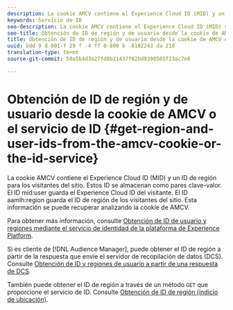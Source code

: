 ```yaml
---
description: La cookie AMCV contiene el Experience Cloud ID (MID) y un ID de región para los visitantes del sitio. Estos ID se almacenan como pares clave-valor. El ID de usuario medio contiene el ID de Experience Cloud del visitante. El ID de región aamlh contiene el ID de región de los visitantes del sitio. Esta información se puede recuperar analizando la cookie de AMCV.
keywords: Servicio de ID
seo-description: La cookie AMCV contiene el Experience Cloud ID (MID) y un ID de región para los visitantes del sitio. Estos ID se almacenan como pares clave-valor. El ID de usuario medio contiene el ID de Experience Cloud del visitante. El ID de región aamlh contiene el ID de región de los visitantes del sitio. Esta información se puede recuperar analizando la cookie de AMCV.
seo-title: Obtención de ID de región y de usuario desde la cookie de AMCV o el servicio de ID
title: Obtención de ID de región y de usuario desde la cookie de AMCV o el servicio de ID
uuid: bdd 9 d 001-f 29 f -4 ff 0-800 b -8182243 da 218
translation-type: tm+mt
source-git-commit: 50a5b4d3a27fd8b21437f02bd9390565f23ac7e6

---
```



# Obtención de ID de región y de usuario desde la cookie de AMCV o el servicio de ID {#get-region-and-user-ids-from-the-amcv-cookie-or-the-id-service}

La cookie AMCV contiene el Experience Cloud ID (MID) y un ID de región para los visitantes del sitio. Estos ID se almacenan como pares clave-valor. El ID mid:user guarda el Experience Cloud ID del visitante. El ID aamlh:region guarda el ID de región de los visitantes del sitio. Esta información se puede recuperar analizando la cookie de AMCV.

Para obtener más información, consulte [Obtención de ID de usuario y regiones mediante el servicio de identidad de la plataforma de Experience Platform](https://marketing.adobe.com/resources/help/en_US/aam/dcs-mcid-ids.html).

Si es cliente de [!DNL Audience Manager], puede obtener el ID de región a partir de la respuesta que envíe el servidor de recopilación de datos (DCS). Consulte [Obtención de ID y regiones de usuario a partir de una respuesta de DCS](https://marketing.adobe.com/resources/help/en_US/aam/dcs-aam-ids.html).

También puede obtener el ID de región a través de un método `GET` que proporcione el servicio de ID. Consulte [Obtención de ID de región (indicio de ubicación)](../library/get-set/getlocationhint.md#reference-a761030ff06c4439946bb56febf42d4c).
